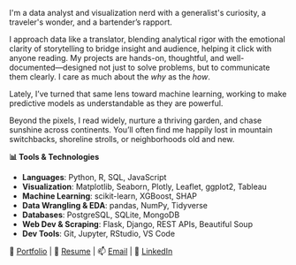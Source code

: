 <!--
I am a data analyst and visualization specialist driven by curiosity, creativity, and a dedication to lifelong learning. A versatile generalist with expertise in Python and a broad analytical toolkit, I bring a passion for solving complex problems and meticulous attention to detail to every project. My diverse experiences—spanning two advanced degrees, extensive global travel, and a decade in hospitality—have sharpened my adaptability, communication skills, and ability to build rapport with people from all walks of life. I thrive on learning, synthesizing knowledge across disciplines, and delivering clear, impactful insights.

“I arise in the morning torn between a desire to improve (or save) the world and a desire to enjoy (or savor) the world. This makes it hard to plan the day.” - E.B. White
-->

<!-- I'm a data analyst and visualization geek with a generalist's brain, a traveler's soul, and a bartender’s heart. I love puzzles—especially the kind hidden inside messy datasets. With Python in one hand and Plotly in the other, I bring structure to chaos and tell stories with data that people actually want to read.

When I'm not doing that, I'm probably devouring books, tending a garden, chasing sunlight across continents, or wandering through a new city with curiosity as my compass. -->

I'm a data analyst and visualization nerd with a generalist's curiosity, a traveler's wonder, and a bartender’s rapport. 

I approach data like a translator, blending analytical rigor with the emotional clarity of storytelling to bridge insight and audience, helping it click with anyone reading. My projects are hands-on, thoughtful, and well-documented—designed not just to solve problems, but to communicate them clearly. I care as much about the *why* as the *how*. 

Lately, I’ve turned that same lens toward machine learning, working to make predictive models as understandable as they are powerful.

Beyond the pixels, I read widely, nurture a thriving garden, and chase sunshine across continents. You’ll often find me happily lost in mountain switchbacks, shoreline strolls, or neighborhoods old and new.

<!-- <details> -->
<strong>📊 Tools & Technologies</strong> 
- **Languages**: Python, R, SQL, JavaScript
- **Visualization**: Matplotlib, Seaborn, Plotly, Leaflet, ggplot2, Tableau
- **Machine Learning**: scikit-learn, XGBoost, SHAP
- **Data Wrangling & EDA**: pandas, NumPy, Tidyverse
- **Databases**: PostgreSQL, SQLite, MongoDB
- **Web Dev & Scraping**: Flask, Django, REST APIs, Beautiful Soup
- **Dev Tools**: Git, Jupyter, RStudio, VS Code
<!-- </details> -->

🔗 <a href="https://johbry17.github.io/portfolio/index.html" target="_blank">Portfolio</a> | 📄 <a href="./Johns_Bryan_C_CV.pdf" target="_blank">Resume</a> | 📫 <a href="mailto:bryan.johns.official@gmail.com">Email</a> | 🔗 <a href="https://linkedin.com/in/b-johns" target="_blank">LinkedIn</a>

<!--
By day, I wrangle data. By night (and weekends), I’m an explorer—of books, trails, cities, and ideas. I'm a data analyst and visualization specialist who thrives on learning, solving, and making the complex clear. My path has taken me through two Master’s degrees, five continents, countless datasets, and a surprising number of cocktail shakers. Each step sharpened my people skills, problem-solving mindset, and thirst for understanding.

I’m happiest where curiosity meets impact—and where data can help us understand and improve the world we live in.
-->

<!--
I’m a data analyst and visualization specialist with a passion for uncovering insights and solving meaningful problems. A curious and detail-oriented generalist, I work primarily in Python and bring a broad analytical toolkit to the table. My background spans two advanced degrees, global experience across five continents, and a decade in hospitality—sharpening my communication, adaptability, and people skills. I specialize in turning complexity into clarity, bridging data and decision-making.

Outside of work, I recharge through reading, travel, hiking, and exploring new places. I’m always learning—whether through a great book, a bike ride, or a new dataset.
-->

<!--
**johbry17/johbry17** is a ✨ _special_ ✨ repository because its `README.md` (this file) appears on your GitHub profile.

Here are some ideas to get you started:

- 🔭 I’m currently working on ...
- 🌱 I’m currently learning ...
- 👯 I’m looking to collaborate on ...
- 🤔 I’m looking for help with ...
- 💬 Ask me about ...
- 📫 How to reach me: ...
- 😄 Pronouns: ...
- ⚡ Fun fact: ...
-->
